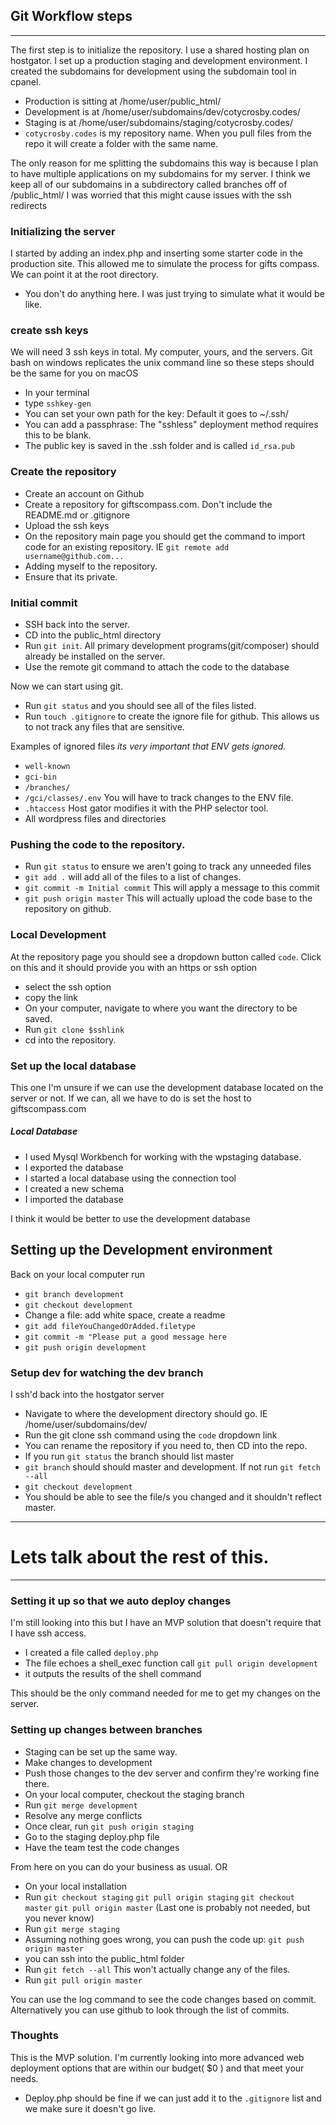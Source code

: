 ## Git Workflow steps
---

The first step is to initialize the repository. I use a shared hosting plan on hostgator. I set up a production staging and development environment. I created the subdomains for development using the subdomain tool in cpanel.
* Production is sitting at /home/user/public_html/
* Development is at /home/user/subdomains/dev/cotycrosby.codes/
* Staging is at /home/user/subdomains/staging/cotycrosby.codes/
* `cotycrosby.codes` is my repository name. When you pull files from the repo it will create a folder with the same name. 

The only reason for me splitting the subdomains this way is because I plan to have multiple applications on my subdomains for my server. I think we keep all of our subdomains in a subdirectory called branches off of /public_html/ I was worried that this might cause issues with the ssh redirects


### Initializing the server 
I started by adding an index.php and inserting some starter code in the production site. This allowed me to simulate the process for gifts compass. We can point it at the root directory.
* You don't do anything here. I was just trying to simulate what it would be like.

### create ssh keys
We will need 3 ssh keys in total. My computer, yours, and the servers. Git bash on windows replicates the unix command line so these steps should be the same for you on macOS
* In your terminal
* type `sshkey-gen`
* You can set your own path for the key: Default it goes to ~/.ssh/
* You can add a passphrase: The "sshless" deployment method requires this to be blank.
* The public key is saved in the .ssh folder and is called `id_rsa.pub`

### Create the repository
* Create an account on Github
* Create a repository for giftscompass.com. Don't include the README.md or .gitignore
* Upload the ssh keys
* On the repository main page you should get the command to import code for an existing repository. IE `git remote add username@github.com...`
* Adding myself to the repository.
* Ensure that its private.

### Initial commit
* SSH back into the server. 
* CD into the public_html directory
* Run `git init`. All primary development programs(git/composer) should already be installed on the server.
* Use the remote git command to attach the code to the database

Now we can start using git. 
* Run `git status` and you should see all of the files listed.
* Run `touch .gitignore` to create the ignore file for github. This allows us to not track any files that are sensitive.

Examples of ignored files *its very important that ENV gets ignored.*
* `well-known`
* `gci-bin`
* `/branches/`
* `/gci/classes/.env` You will have to track changes to the ENV file.
* `.htaccess` Host gator modifies it with the PHP selector tool.
* All wordpress files and directories

### Pushing the code to the repository.
* Run `git status` to ensure we aren't going to track any unneeded files
* `git add .` will add all of the files to a list of changes.
* `git commit -m Initial commit` This will apply a message to this commit
* `git push origin master` This will actually upload the code base to the repository on github.

### Local Development
At the repository page you should see a dropdown button called `code`. Click on this and it should provide you with an https or ssh option
* select the ssh option
* copy the link
* On your computer, navigate to where you want the directory to be saved. 
* Run `git clone $sshlink`
* cd into the repository.

### Set up the local database
This one I'm unsure if we can use the development database located on the server or not. If we can, all we have to do is set the host to giftscompass.com

##### Local Database
* I used Mysql Workbench for working with the wpstaging database.
* I exported the database
* I started a local database using the connection tool
* I created a new schema
* I imported the database 

I think it would be better to use the development database

## Setting up the Development environment
Back on your local computer run
* `git branch development`
* `git checkout development`
* Change a file: add white space, create a readme
* `git add fileYouChangedOrAdded.filetype`
* `git commit -m "Please put a good message here`
* `git push origin development`

### Setup dev for watching the dev branch
I ssh'd back into the hostgator server
* Navigate to where the development directory should go. IE /home/user/subdomains/dev/
* Run the git clone ssh command using the `code` dropdown link
* You can rename the repository if you need to, then CD into the repo.
* If you run `git status` the branch should list master
* `git branch` should should master and development. If not run `git fetch --all`
* `git checkout development`
* You should be able to see the file/s you changed and it shouldn't reflect master. 


---
# Lets talk about the rest of this.  
---
### Setting it up so that we auto deploy changes
I'm still looking into this but I have an MVP solution that doesn't require that I have ssh access.
* I created a file called `deploy.php`
* The file echoes a shell_exec function call `git pull origin development`
* it outputs the results of the shell command

This should be the only command needed for me to get my changes on the server.


### Setting up changes between branches
* Staging can be set up the same way.
* Make changes to development
* Push those changes to the dev server and confirm they're working fine there.
* On your local computer, checkout the staging branch
* Run `git merge development`
* Resolve any merge conflicts
* Once clear, run `git push origin staging`
* Go to the staging deploy.php file
* Have the team test the code changes

From here on you can do your business as usual. OR
* On your local installation
* Run `git checkout staging` `git pull origin staging` `git checkout master` `git pull origin master` (Last one is probably not needed, but you never know)
* Run `git merge staging`
* Assuming nothing goes wrong, you can push the code up: `git push origin master`
* you can ssh into the public_html folder
* Run `git fetch --all` This won't actually change any of the files. 
* Run `git pull origin master`

You can use the log command to see the code changes based on commit. Alternatively you can use github to look through the list of commits. 

### Thoughts
This is the MVP solution. I'm currently looking into more advanced web deployment options that are within our budget( $0 ) and that meet your needs. 
* Deploy.php should be fine if we can just add it to the `.gitignore` list and we make sure it doesn't go live. 


